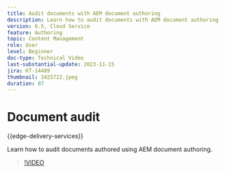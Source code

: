 ```yaml
---
title: Audit documents with AEM document authoring
description: Learn how to audit documents with AEM document authoring
version: 6.5, Cloud Service
feature: Authoring
topic: Content Management
role: User
level: Beginner
doc-type: Technical Video
last-substantial-update: 2023-11-15
jira: KT-14489
thumbnail: 3425722.jpeg
duration: 87
---
```


# Document audit

{{edge-delivery-services}}

Learn how to audit documents authored using AEM document authoring.

>[!VIDEO](https://video.tv.adobe.com/v/3425722/?learn=on)
